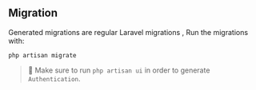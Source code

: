 ## Migration

Generated migrations are regular Laravel migrations , Run the migrations with:

```shell
php artisan migrate
```

> 💊 Make sure to run `php artisan ui` in order to generate `Authentication`.

